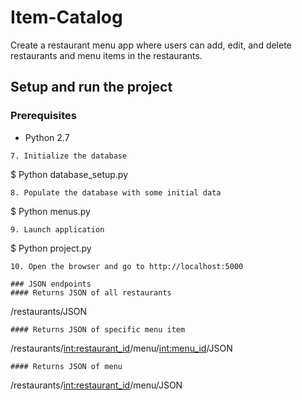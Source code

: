 # Item-Catalog
Create a restaurant menu app where users can add, edit, and delete restaurants and menu items in the restaurants.
## Setup and run the project
### Prerequisites
* Python 2.7

```
7. Initialize the database
```
$ Python database_setup.py
```
8. Populate the database with some initial data
```
$ Python menus.py
```
9. Launch application
```
$ Python project.py
```
10. Open the browser and go to http://localhost:5000

### JSON endpoints
#### Returns JSON of all restaurants

```
/restaurants/JSON
```
#### Returns JSON of specific menu item

```
/restaurants/<int:restaurant_id>/menu/<int:menu_id>/JSON
```
#### Returns JSON of menu

```
/restaurants/<int:restaurant_id>/menu/JSON
```

